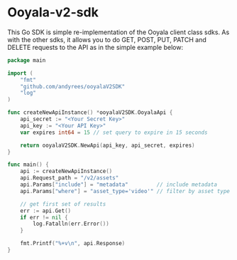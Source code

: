 Ooyala-v2-sdk
==============

This Go SDK is simple re-implementation of the Ooyala client class sdks. As with the other sdks, it allows you to do GET, POST, PUT, PATCH and DELETE requests to the API as in the simple example below:

```Go
package main

import (
	"fmt"
	"github.com/andyrees/ooyalaV2SDK"
	"log"
)

func createNewApiInstance() *ooyalaV2SDK.OoyalaApi {
	api_secret := "<Your Secret Key>"
	api_key := "<Your API Key>"
	var expires int64 = 15 // set query to expire in 15 seconds

	return ooyalaV2SDK.NewApi(api_key, api_secret, expires)
}

func main() {
	api := createNewApiInstance()
	api.Request_path = "/v2/assets"
	api.Params["include"] = "metadata"         // include metadata
	api.Params["where"] = "asset_type='video'" // filter by asset type

	// get first set of results
	err := api.Get()
	if err != nil {
		log.Fatalln(err.Error())
	}

	fmt.Printf("%+v\n", api.Response)
}
```
